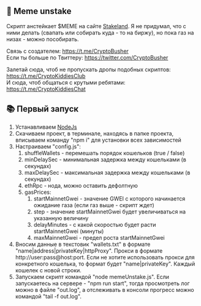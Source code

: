 ## 🚀 Meme unstake
Скрипт анстейкает $MEME на сайте [Stakeland](https://www.stakeland.com/farming). Я не придумал, что с ними делать (свапать или собирать куда - то на биржу), но пока газ на низах - можно пособирать.

Связь с создателем: https://t.me/CryptoBusher <br>
Если ты больше по Твиттеру: https://twitter.com/CryptoBusher <br>

Залетай сюда, чтоб не пропускать дропы подобных скриптов: https://t.me/CryptoKiddiesClub <br>
И сюда, чтоб общаться с крутыми ребятами: https://t.me/CryptoKiddiesChat <br>

## 📚 Первый запуск
1. Устанавливаем [NodeJs](https://nodejs.org/en/download)
2. Скачиваем проект, в терминале, находясь в папке проекта, вписываем команду "npm i" для установки всех зависимостей
3. Настраиваем "config.js":
    1. shuffleWallets - перемешать порядок кошельков (true / false)
    2. minDelaySec - минимальная задержка между кошельками (в секундах)
    3. maxDelaySec - максимальная задержка между кошельками (в секундах)
    4. ethRpc - нода, можно оставить дефолтную
    5. gasPrices:
        1. startMainnetGwei - значение GWEI с которого начинается ожидание газа (если газ выше - скрипт ждет)
        2. step - значение startMainnetGwei будет увеличиваться на указанную величину
        3. delayMinutes - с какой скоростью будет расти startMainnetGwei (минуты)
        4. maxMainnetGwei - предел роста startMainnetGwei
4. Вносим данные в текстовик "wallets.txt" в формате "name|address|privateKey|httpProxy". Прокси в формате http://user:pass@host:port. Если не хотите использовать прокси для конкретного кошелька, то формат будет "name|privateKey". Каждый кошелек с новой строки.
5. Запускаем скрипт командой "node memeUnstake.js". Если запускаетесь на сервере - "npm run start", тогда просмотреть лог можно в файле "out.log", а отслеживать в консоли прогресс можно командой "tail -f out.log".
